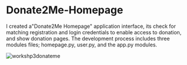 # Donate2Me-Homepage
I created a"Donate2Me Homepage" application interface, its check for matching registration and login credentials to enable access to donation, and show donation pages. The development process includes three modules files; homepage.py, user.py, and the app.py modules.

![workshp3donateme](https://user-images.githubusercontent.com/48870117/136830779-937a1fa0-839d-48f6-8df2-93e8171b3f00.PNG)

